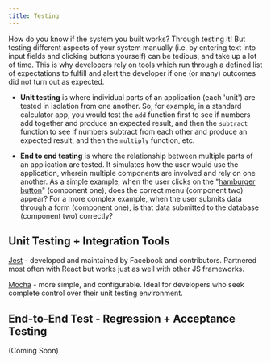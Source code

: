 ```yaml
---
title: Testing
---
```


How do you know if the system you built works? Through testing it! But testing different aspects of your system manually (i.e. by entering text into input fields and clicking buttons yourself) can be tedious, and take up a lot of time. This is why developers rely on tools which run through a defined list of expectations to fulfill and alert the developer if one (or many) outcomes did not turn out as expected.

- **Unit testing** is where individual parts of an application (each 'unit') are tested in isolation from one another. So, for example, in a standard calculator app, you would test the `add` function first to see if numbers add together and produce an expected result, and then the `subtract` function to see if numbers subtract from each other and produce an expected result, and then the `multiply` function, etc.

- **End to end testing** is where the relationship between multiple parts of an application are tested. It simulates how the user would use the application, wherein multiple components are involved and rely on one another. As a simple example, when the user clicks on the "[hamburger button](https://en.wikipedia.org/wiki/Hamburger_button)" (component one), does the correct menu (component two) appear? For a more complex example, when the user submits data through a form (component one), is that data submitted to the database (component two) correctly?

## **Unit Testing + Integration Tools**

[Jest](https://jestjs.io/) - developed and maintained by Facebook and contributors. Partnered most often with React but works just as well with other JS frameworks.

[Mocha](https://mochajs.org/) - more simple, and configurable. Ideal for developers who seek complete control over their unit testing environment.

## **End-to-End Test** - Regression + Acceptance Testing

(Coming Soon)
